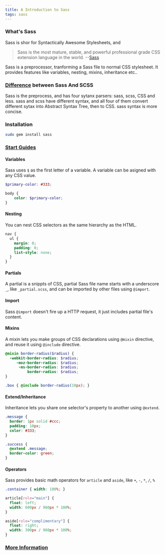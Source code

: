 ```yaml
---
title: A Introduction to Sass
tags: sass
---
```


### What's Sass

Sass is shor for Syntactically Awesome Stylesheets, and

> Sass is the most mature, stable, and powerful professional grade CSS extension language in the world. --[Sass](http://sass-lang.com/)

Sass is a preprocessor, tranforming a Sass file to normal CSS stylesheet. It provides features like variables, nesting, mixins, inheritance etc..

### [Difference](http://stackoverflow.com/questions/5654447/whats-the-difference-between-scss-and-sass) between Sass And SCSS

Sass is the preprocess, and has four sytanx parsers: sass, scss, CSS and less. sass and scss have different syntax, and all four of them convert different sytax into Abstract Syntax Tree, then to CSS. sass syntax is more concise.

### Installation

``` bash
sudo gem install sass 
```

### [Start Guides](http://sass-lang.com/guide)

#### Variables

Sass uses `$` as the first letter of a variable. A variable can be asigned with any CSS value. 

``` scss
$primary-color: #333;

body {
    color: $primary-color;
}
```

#### Nesting

You can nest CSS selectors as the same hierarchy as the HTML.

``` scss
nav {
  ul {
    margin: 0;
    padding: 0;
    list-style: none;
  }
}
```

#### Partials

A partial is a snippts of CSS, partial Sass file name starts with a underscore `_`, like `_partial.scss`, and can be imported by other files using `@import`.

#### Import

Sass `@import` doesn't fire up a HTTP request, it just includes partial file's content.

#### Mixins

A mixin lets you make groups of CSS declarations using `@mixin` directive, and reuse it using `@include` directive.

``` scss
@mixin border-radius($radius) {
  -webkit-border-radius: $radius;
     -moz-border-radius: $radius;
      -ms-border-radius: $radius;
          border-radius: $radius;
}

.box { @include border-radius(10px); }
```

#### Extend/Inheritance

Inheritance lets you share one selector's property to another using `@extend`.

``` scss
.message {
  border: 1px solid #ccc;
  padding: 10px;
  color: #333;
}

.success {
  @extend .message;
  border-color: green;
}
```

#### Operators

Sass provides basic math operators for `article` and `aside`, like `+`, `-`, `*`, `/`, `%`

``` scss
.container { width: 100%; }

article[role="main"] {
  float: left;
  width: 600px / 960px * 100%;
}

aside[role="complimentary"] {
  float: right;
  width: 300px / 960px * 100%;
}
```

### [More Information](http://sass-lang.com/documentation/file.SASS_REFERENCE.html)